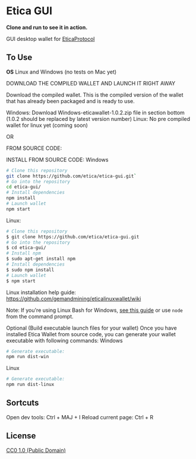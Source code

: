 # Etica GUI

**Clone and run to see it in action.**

GUI desktop wallet for [EticaProtocol](https://www.eticaprotocol.org/)

## To Use

**OS**
Linux and Windows
(no tests on Mac yet)


DOWNLOAD THE COMPILED WALLET AND LAUNCH IT RIGHT AWAY

Download the compiled wallet. This is the compiled version of the wallet that has already been packaged and is ready to use.

Windows: Download Windows-eticawallet-1.0.2.zip file in section bottom (1.0.2 should be replaced by latest version number)
Linux: No pre compiled wallet for linux yet (coming soon)

OR

FROM SOURCE CODE:

INSTALL FROM SOURCE CODE:
Windows
```bash
# Clone this repository
git clone https://github.com/etica/etica-gui.git`
# Go into the repository
cd etica-gui/
# Install dependencies
npm install
# Launch wallet
npm start
```

Linux:
```bash
# Clone this repository
$ git clone https://github.com/etica/etica-gui.git
# Go into the repository
$ cd etica-gui/
# Install npm
$ sudo apt-get install npm
# Install dependencies
$ sudo npm install
# Launch wallet
$ npm start
```
Linux installation help guide: https://github.com/gemandmining/eticalinuxwallet/wiki

Note: If you're using Linux Bash for Windows, [see this guide](https://www.howtogeek.com/261575/how-to-run-graphical-linux-desktop-applications-from-windows-10s-bash-shell/) or use `node` from the command prompt.


Optional (Build executable launch files for your wallet)
Once you have installed Etica Wallet from source code, you can generate your wallet executable with following commands:
Windows
```bash
# Generate executable:
npm run dist-win
```

Linux
```bash
# Generate executable:
npm run dist-linux
```


## Sortcuts
Open dev tools: Ctrl + MAJ + I
Reload current page: Ctrl + R 



## License

[CC0 1.0 (Public Domain)](LICENSE.md)
